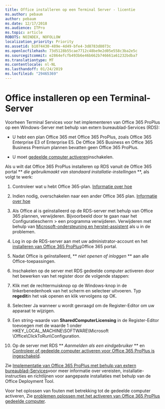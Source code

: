 ```yaml
---
title: Office installeren op een Terminal Server - licentie
ms.author: pebaum
author: pebaum
ms.date: 12/17/2018
ms.audience: ITPro
ms.topic: article
ROBOTS: NOINDEX, NOFOLLOW
localization_priority: Priority
ms.assetid: b1074430-489e-4d49-bfe4-3d8783d8073c
ms.openlocfilehash: 73d5128b55cae7712c48be9e2d05e558c3ba2e5c
ms.sourcegitcommit: e2864efcfb493b6e46b662b746661a61232bdba7
ms.translationtype: MT
ms.contentlocale: nl-NL
ms.lasthandoff: 01/24/2019
ms.locfileid: "29465369"
---
```

# <a name="installing-office-on-a-terminal-server"></a>Office installeren op een Terminal-Server

Voorheen Terminal Services voor het implementeren van Office 365 ProPlus op een Windows-Server met behulp van extern bureaublad-Services (RDS):
  
- U hebt een plan Office 365 met Office 365 ProPlus, zoals Office 365 Enterprise E3 of Enterprise E5. De Office 365 Business en Office 365 Business Premium plannen bevatten geen Office 365 ProPlus.
    
- U moet [gedeelde computer activeren](https://docs.microsoft.com/DeployOffice/overview-of-shared-computer-activation-for-office-365-proplus)inschakelen.
    
Als u wilt dat Office 365 ProPlus installeren op RDS vanuit de Office 365 portal ** *die gebruikmaakt van standaard installatie-instellingen* **, als volgt te werk: 
  
1. Controleer wat u hebt Office 365-plan. [Informatie over hoe](https://docs.microsoft.com/office365/admin/admin-overview/what-subscription-do-i-have)
    
2. Indien nodig, overschakelen naar een ander Office 365 plan. [Informatie over hoe](https://docs.microsoft.com/office365/admin/subscriptions-and-billing/switch-to-a-different-plan)
    
3. Als Office al is geïnstalleerd op de RDS-server met behulp van Office 365 plannen, verwijderen. Bijvoorbeeld door te gaan naar het Configuratiescherm \> een programma verwijderen. Verwijderen met behulp van [Microsoft-ondersteuning en herstel-assistent](https://aka.ms/SARA-OfficeUninstall-Alchemy) als u in de problemen. 
    
4. Log in op de RDS-server aan met uw administrator-account en het [installeren van Office 365 ProPlus](https://portal.office.com/OLS/MySoftware.aspx)Office 365 portal.
    
5. Nadat Office is geïnstalleerd, ** *niet openen of inloggen* ** aan alle Office-toepassingen. 
    
6. Inschakelen op de server met RDS gedeelde computer activeren door het bewerken van het register door de volgende stappen:
    
1. Klik met de rechtermuisknop op de Windows-knop in de linkerbenedenhoek van het scherm en selecteer uitvoeren. Typ **regedit**in het vak openen en klik vervolgens op OK. 
    
2. Selecteer Ja wanneer u wordt gevraagd om de Register-Editor om uw apparaat te wijzigen.
    
3. Een string-waarde van **SharedComputerLicensing** in de Register-Editor toevoegen met de waarde 1 onder HKEY_LOCAL_MACHINE\SOFTWARE\Microsoft \Office\ClickToRun\Configuration. 
    
7. Op de server met RDS ** *Aanmelden als een eindgebruiker* ** en [Controleer of gedeelde computer activeren voor Office 365 ProPlus is ingeschakeld](https://docs.microsoft.com/DeployOffice/troubleshoot-issues-with-shared-computer-activation-for-office-365-proplus#verify-that-activation-for-office-365-proplus-succeeded).
    
Zie [Implementatie van Office 365 ProPlus met behulp van extern bureaublad-Services](https://docs.microsoft.com/DeployOffice/deploy-office-365-proplus-by-using-remote-desktop-services)voor meer informatie over vereisten, installatie-instructies en richtlijnen voor aangepaste installaties met behulp van de Office Deployment Tool.
  
Voor het oplossen van fouten met betrekking tot de gedeelde computer activeren, Zie [problemen oplossen met het activeren van Office 365 ProPlus gedeelde computer](https://docs.microsoft.com/DeployOffice/troubleshoot-issues-with-shared-computer-activation-for-office-365-proplus).
  

